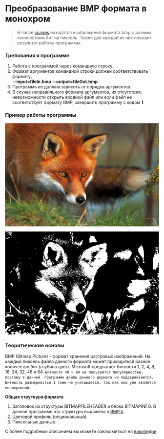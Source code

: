 # Преобразование BMP формата в монохром
>В папке [images](./images) находятся изображения формата bmp с разным
количеством бит на пиксель. Также для каждой из них показан результат 
работы программы.

### Требования к программе

1. Работа с программой через командную строку.
2. Формат аргументов командной строки должен соответствовать формату:  
**--input=fileIn.bmp --output=fileOut.bmp**  
3. Программа не должна зависеть от порядка аргументов.
4. В случае неправильного формата аргументов, их отсутствия, невозможности
открыть входной файл или если файл не соответствует формату BMP, завершить
программу с кодом **1**.

### Пример работы программы

![Входная картинка](./images/24bits.bmp)

![Выходная картинка](./images/out24bits.bmp)

### Теоритические основы

BMP (Bitmap Picture) - формат хранения растровых изображений. На каждый пиксель файла
данного формата может приходиться разное количество бит (глубина цвет). Microsoft предлагает
битности 1, 2, 4, 8, 16, 24, 32, 48 и 64. `Битности 48 и 64 не пользуются популярностью, поэтому в данной 
программе файлы данного формата не поддерживаются. Битность размерностью 1 тоже не учитывается, так
как она уже является монохромной.`

**Общая струткура формата**

1. Заголовок из структуры BITMAPFILEHEADER и блока BITMAPINFO. В данной программе 
эта структура выражена в [BMP.h](./BMP.h).
2. Цветовой профиль (опциональный).
3. Пиксельные данные.

С более подробным описанием вы можете ознакомиться на [википедии](https://ru.wikipedia.org/wiki/BMP).
